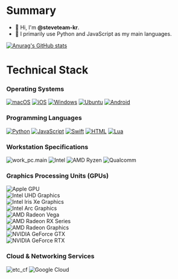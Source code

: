 # Summary
- 👋 Hi, I'm **@steveteam-kr**.  
- 👀 I primarily use Python and JavaScript as my main languages.

[![Anurag's GitHub stats](https://github-readme-stats.vercel.app/api?username=steveteam-kr)](https://github.com/anuraghazra/github-readme-stats)

# Technical Stack
### Operating Systems
[![macOS](https://img.shields.io/badge/macOS-000000?logo=apple&logoColor=F0F0F0)](#)
[![iOS](https://img.shields.io/badge/iOS-000000?&logo=apple&logoColor=white)](#)
[![Windows](https://custom-icon-badges.demolab.com/badge/Windows-0078D6?logo=windows11&logoColor=white)](#)
[![Ubuntu](https://img.shields.io/badge/Ubuntu-E95420?logo=ubuntu&logoColor=white)](#)
[![Android](https://img.shields.io/badge/Android-3DDC84?logo=android&logoColor=white)](#)
### Programming Languages
[![Python](https://img.shields.io/badge/Python-3776AB?logo=python&logoColor=fff)](#)
[![JavaScript](https://img.shields.io/badge/JavaScript-F7DF1E?logo=javascript&logoColor=000)](#)
[![Swift](https://img.shields.io/badge/Swift-F54A2A?logo=swift&logoColor=white)](#)
[![HTML](https://img.shields.io/badge/HTML-%23E34F26.svg?logo=html5&logoColor=white)](#)
[![Lua](https://img.shields.io/badge/Lua-2C2D72?logo=lua&logoColor=white)](#)
### Workstation Specifications
![work_pc.main](https://img.shields.io/badge/Apple-Silicon-999999?logo=apple&logoColor=white)
![Intel](https://img.shields.io/badge/Intel-Core-0071C5?logo=intel&logoColor=white)
![AMD Ryzen](https://img.shields.io/badge/AMD-Ryzen-ED1C24?logo=amd&logoColor=white)
![Qualcomm](https://img.shields.io/badge/Qualcomm-Snapdragon-3253DC?logo=qualcomm&logoColor=white)
### Graphics Processing Units (GPUs)
![Apple GPU](https://img.shields.io/badge/Apple-GPU-999999?logo=apple&logoColor=white)  
![Intel UHD Graphics](https://img.shields.io/badge/Intel-UHD_Graphics-0071C5?logo=intel&logoColor=white)  
![Intel Iris Xe Graphics](https://img.shields.io/badge/Intel-Iris_Xe_Graphics-0071C5?logo=intel&logoColor=white)  
![Intel Arc Graphics](https://img.shields.io/badge/Intel-Arc_Graphics-0071C5?logo=intel&logoColor=white)  
![AMD Radeon Vega](https://img.shields.io/badge/AMD-Radeon_Vega-ED1C24?logo=amd&logoColor=white)  
![AMD Radeon RX Series](https://img.shields.io/badge/AMD-Radeon_RX_Series-ED1C24?logo=amd&logoColor=white)  
![AMD Radeon Graphics](https://img.shields.io/badge/AMD-Radeon_Graphics-ED1C24?logo=amd&logoColor=white)  
![NVIDIA GeForce GTX](https://img.shields.io/badge/NVIDIA-GeForce_GTX-76B900?logo=nvidia&logoColor=white)  
![NVIDIA GeForce RTX](https://img.shields.io/badge/NVIDIA-GeForce_RTX-76B900?logo=nvidia&logoColor=white)
### Cloud & Networking Services
![etc_cf](https://img.shields.io/badge/Cloudflare-F38020?logo=Cloudflare&logoColor=white)
![Google Cloud](https://img.shields.io/badge/Google_Cloud-4285F4?logo=google-cloud&logoColor=white)
